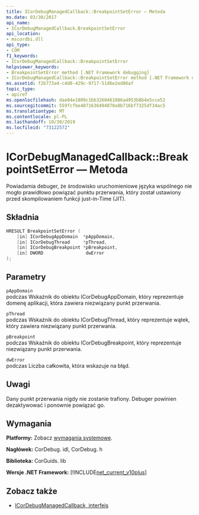 ```yaml
---
title: ICorDebugManagedCallback::BreakpointSetError — Metoda
ms.date: 03/30/2017
api_name:
- ICorDebugManagedCallback.BreakpointSetError
api_location:
- mscordbi.dll
api_type:
- COM
f1_keywords:
- ICorDebugManagedCallback::BreakpointSetError
helpviewer_keywords:
- BreakpointSetError method [.NET Framework debugging]
- ICorDebugManagedCallback::BreakpointSetError method [.NET Framework debugging]
ms.assetid: f2b773a4-c4d0-429c-9717-51d6e2ed86af
topic_type:
- apiref
ms.openlocfilehash: dae04e1809c1bb3260461086a4953b8b4e5cce52
ms.sourcegitcommit: 559fcfbe4871636494870a8b716bf7325df34ac5
ms.translationtype: MT
ms.contentlocale: pl-PL
ms.lasthandoff: 10/30/2019
ms.locfileid: "73122572"
---
```

# <a name="icordebugmanagedcallbackbreakpointseterror-method"></a>ICorDebugManagedCallback::BreakpointSetError — Metoda
Powiadamia debuger, że środowisko uruchomieniowe języka wspólnego nie mogło prawidłowo powiązać punktu przerwania, który został ustawiony przed skompilowaniem funkcji just-in-Time (JIT).  
  
## <a name="syntax"></a>Składnia  
  
```cpp  
HRESULT BreakpointSetError (  
    [in] ICorDebugAppDomain  *pAppDomain,  
    [in] ICorDebugThread     *pThread,  
    [in] ICorDebugBreakpoint *pBreakpoint,  
    [in] DWORD                dwError  
);  
```  
  
## <a name="parameters"></a>Parametry  
 `pAppDomain`  
 podczas Wskaźnik do obiektu ICorDebugAppDomain, który reprezentuje domenę aplikacji, która zawiera niezwiązany punkt przerwania.  
  
 `pThread`  
 podczas Wskaźnik do obiektu ICorDebugThread, który reprezentuje wątek, który zawiera niezwiązany punkt przerwania.  
  
 `pBreakpoint`  
 podczas Wskaźnik do obiektu ICorDebugBreakpoint, który reprezentuje niezwiązany punkt przerwania.  
  
 `dwError`  
 podczas Liczba całkowita, która wskazuje na błąd.  
  
## <a name="remarks"></a>Uwagi  
 Dany punkt przerwania nigdy nie zostanie trafiony. Debuger powinien dezaktywować i ponownie powiązać go.  
  
## <a name="requirements"></a>Wymagania  
 **Platformy:** Zobacz [wymagania systemowe](../../../../docs/framework/get-started/system-requirements.md).  
  
 **Nagłówek:** CorDebug. idl, CorDebug. h  
  
 **Biblioteka:** CorGuids. lib  
  
 **Wersje .NET Framework:** [!INCLUDE[net_current_v10plus](../../../../includes/net-current-v10plus-md.md)]  
  
## <a name="see-also"></a>Zobacz także

- [ICorDebugManagedCallback, interfejs](../../../../docs/framework/unmanaged-api/debugging/icordebugmanagedcallback-interface.md)
